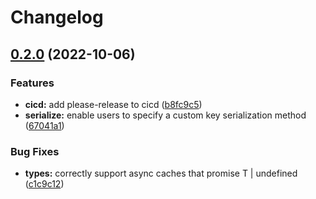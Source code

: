 # Changelog

## [0.2.0](https://www.github.com/ehmpathy/with-simple-caching/compare/v0.1.3...v0.2.0) (2022-10-06)


### Features

* **cicd:** add please-release to cicd ([b8fc9c5](https://www.github.com/ehmpathy/with-simple-caching/commit/b8fc9c5a7b5a7fa485e59978cd97b605a3ade41b))
* **serialize:** enable users to specify a custom key serialization method ([67041a1](https://www.github.com/ehmpathy/with-simple-caching/commit/67041a1c7508d23b90c0835ea4f10bffe4a94e66))


### Bug Fixes

* **types:** correctly support async caches that promise T | undefined ([c1c9c12](https://www.github.com/ehmpathy/with-simple-caching/commit/c1c9c120e7c63c37d98a04f4e3f17d9227d03573))

